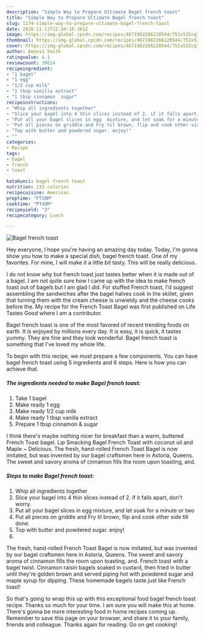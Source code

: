 ```yaml
---
description: "Simple Way to Prepare Ultimate Bagel french toast"
title: "Simple Way to Prepare Ultimate Bagel french toast"
slug: 1174-simple-way-to-prepare-ultimate-bagel-french-toast
date: 2020-11-12T12:34:18.361Z
image: https://img-global.cpcdn.com/recipes/4671982266220544/751x532cq70/bagel-french-toast-recipe-main-photo.jpg
thumbnail: https://img-global.cpcdn.com/recipes/4671982266220544/751x532cq70/bagel-french-toast-recipe-main-photo.jpg
cover: https://img-global.cpcdn.com/recipes/4671982266220544/751x532cq70/bagel-french-toast-recipe-main-photo.jpg
author: Dennis Smith
ratingvalue: 4.1
reviewcount: 30614
recipeingredient:
- "1 bagel"
- "1 egg"
- "1/2 cup milk"
- "1 tbsp vanilla extract"
- "1 tbsp cinnamon  sugar"
recipeinstructions:
- "Whip all ingredients together"
- "Slice your bagel into 4 thin slices instead of 2. if it falls apart,  don&#39;t worry."
- "Put all your bagel slices in egg  mixture, and let soak for a minute or two"
- "Put all pieces on griddle and Fry til brown, flip and cook other side till done."
- "Top with butter and powdered sugar. enjoy!"
- ""
categories:
- Recipe
tags:
- bagel
- french
- toast

katakunci: bagel french toast 
nutrition: 233 calories
recipecuisine: American
preptime: "PT18M"
cooktime: "PT49M"
recipeyield: "3"
recipecategory: Lunch

---
```



![Bagel french toast](https://img-global.cpcdn.com/recipes/4671982266220544/751x532cq70/bagel-french-toast-recipe-main-photo.jpg)

Hey everyone, I hope you're having an amazing day today. Today, I'm gonna show you how to make a special dish, bagel french toast. One of my favorites. For mine, I will make it a little bit tasty. This will be really delicious.

I do not know why but french toast just tastes better when it is made out of a bagel. I am not quite sure how I came up with the idea to make french toast out of bagels but I am glad I did. For stuffed French toast, I&#39;d suggest assembling the sandwiches after the bagel halves cook in the skillet, given that turning them with the cream cheese is unwieldy and the cheese cooks before the. My recipe for the French Toast Bagel was first published on Life Tastes Good where I am a contributor.

Bagel french toast is one of the most favored of recent trending foods on earth. It is enjoyed by millions every day. It is easy, it is quick, it tastes yummy. They are fine and they look wonderful. Bagel french toast is something that I've loved my whole life.


To begin with this recipe, we must prepare a few components. You can have bagel french toast using 5 ingredients and 6 steps. Here is how you can achieve that.

<!--inarticleads1-->

##### The ingredients needed to make Bagel french toast:

1. Take 1 bagel
1. Make ready 1 egg
1. Make ready 1/2 cup milk
1. Make ready 1 tbsp vanilla extract
1. Prepare 1 tbsp cinnamon &amp; sugar


I think there&#39;s maybe nothing nicer for breakfast than a warm, buttered French Toast bagel. Lip Smacking Bagel French Toast with coconut oil and Maple ~ Delicious. The fresh, hand-rolled French Toast Bagel is now imitated, but was invented by our bagel craftsmen here in Astoria, Queens. The sweet and savory aroma of cinnamon fills the room upon toasting, and. 

<!--inarticleads2-->

##### Steps to make Bagel french toast:

1. Whip all ingredients together
1. Slice your bagel into 4 thin slices instead of 2. if it falls apart,  don&#39;t worry.
1. Put all your bagel slices in egg  mixture, and let soak for a minute or two
1. Put all pieces on griddle and Fry til brown, flip and cook other side till done.
1. Top with butter and powdered sugar. enjoy!
1. 


The fresh, hand-rolled French Toast Bagel is now imitated, but was invented by our bagel craftsmen here in Astoria, Queens. The sweet and savory aroma of cinnamon fills the room upon toasting, and. French toast with a bagel twist. Cinnamon raisin bagels soaked in custard, then fried in butter until they&#39;re golden brown and served piping hot with powdered sugar and maple syrup for dipping. These homemade bagels taste just like French toast! 

So that's going to wrap this up with this exceptional food bagel french toast recipe. Thanks so much for your time. I am sure you will make this at home. There's gonna be more interesting food in home recipes coming up. Remember to save this page on your browser, and share it to your family, friends and colleague. Thanks again for reading. Go on get cooking!
